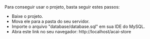 Para conseguir usar o projeto, basta seguir estes passos:

- Baixe o projeto.
- Mova ele para a pasta do seu servidor.
- Importe o arquivo "database/database.sql" em sua IDE do MySQL.
- Abra este link no seu navegador: http://localhost/acai-store
